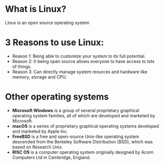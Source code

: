 # What is Linux?
Linux is an open source operating system
# 3 Reasons to use Linux:
* Reason 1: Being able to customize your system to its full potential.
* Reason 2: It being open source allows everyone to have access to lots of things.
* Reason 3: Can directly manage system reources and hardware like memory, storage and CPU.

# Other operating systems
* **Microsoft Windows** is a group of several proprietary graphical operating system families, all of which are developed and marketed by Microsoft. 
* **macOS** is a series of proprietary graphical operating systems developed and marketed by Apple Inc. 
* **FreeBSD** is a free and open-source Unix-like operating system descended from the Berkeley Software Distribution (BSD), which was based on Research Unix.
* **RISC OS** is a computer operating system originally designed by Acorn Computers Ltd in Cambridge, England. 

